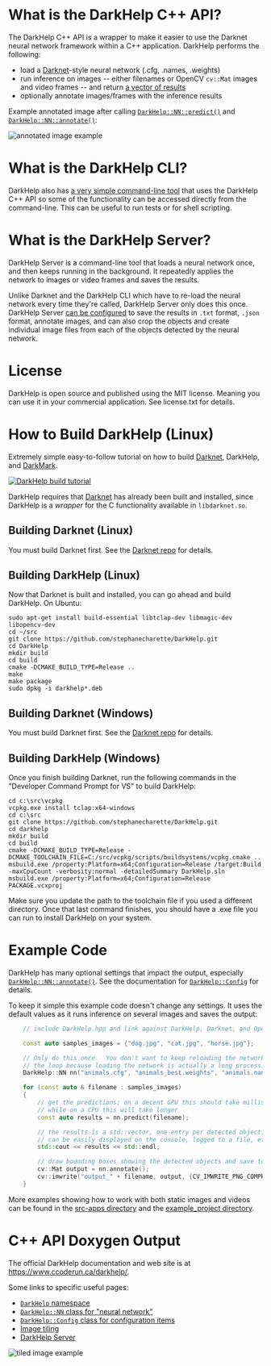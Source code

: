 # What is the DarkHelp C++ API?

The DarkHelp C++ API is a wrapper to make it easier to use the Darknet neural network framework within a C++ application.  DarkHelp performs the following:

- load a [Darknet](https://github.com/hank-ai/darknet)-style neural network (.cfg, .names, .weights)
- run inference on images -- either filenames or OpenCV `cv::Mat` images and video frames -- and return [a vector of results](https://www.ccoderun.ca/DarkHelp/api/structDarkHelp_1_1PredictionResult.html#details)
- optionally annotate images/frames with the inference results

Example annotated image after calling [`DarkHelp::NN::predict()`](https://www.ccoderun.ca/DarkHelp/api/classDarkHelp_1_1NN.html#a827eaa61af42451f0796a4f0adb43013)
and [`DarkHelp::NN::annotate()`](https://www.ccoderun.ca/DarkHelp/api/classDarkHelp_1_1NN.html#a718c604a24ffb20efca54bbd73d79de5):

![annotated image example](src-doc/shade_25pcnt.png)

# What is the DarkHelp CLI?

DarkHelp also has [a very simple command-line tool](https://www.ccoderun.ca/darkhelp/api/Tool.html) that uses the DarkHelp C++ API so some of the functionality can be accessed directly from the command-line.  This can be useful to run tests or for shell scripting.

# What is the DarkHelp Server?

DarkHelp Server is a command-line tool that loads a neural network once, and then keeps running in the background.  It repeatedly applies the network to images or video frames and saves the results.

Unlike Darknet and the DarkHelp CLI which have to re-load the neural network every time they're called, DarkHelp Server only does this once.  DarkHelp Server [can be configured](https://www.ccoderun.ca/darkhelp/api/Server.html) to save the results in `.txt` format, `.json` format, annotate images, and can also crop the objects and create individual image files from each of the objects detected by the neural network.

# License

DarkHelp is open source and published using the MIT license.  Meaning you can use it in your commercial application.  See license.txt for details.

# How to Build DarkHelp (Linux)

Extremely simple easy-to-follow tutorial on how to build [Darknet](https://github.com/hank-ai/darknet#table-of-contents), DarkHelp, and [DarkMark](https://github.com/stephanecharette/DarkMark).

[![DarkHelp build tutorial](https://github.com/hank-ai/darknet/raw/master/doc/linux_build_thumbnail.jpg)](https://www.youtube.com/watch?v=WTT1s8JjLFk)

DarkHelp requires that [Darknet](https://github.com/hank-ai/darknet) has already been built and installed, since DarkHelp is a *wrapper* for the C functionality available in `libdarknet.so`.

## Building Darknet (Linux)

You must build Darknet first.  See the [Darknet repo](https://github.com/hank-ai/darknet#linux-cmake-method) for details.

## Building DarkHelp (Linux)

Now that Darknet is built and installed, you can go ahead and build DarkHelp.  On Ubuntu:

	sudo apt-get install build-essential libtclap-dev libmagic-dev libopencv-dev
	cd ~/src
	git clone https://github.com/stephanecharette/DarkHelp.git
	cd DarkHelp
	mkdir build
	cd build
	cmake -DCMAKE_BUILD_TYPE=Release ..
	make
	make package
	sudo dpkg -i darkhelp*.deb

## Building Darknet (Windows)

You must build Darknet first.  See the [Darknet repo](https://github.com/hank-ai/darknet#windows-cmake-method) for details.

## Building DarkHelp (Windows)

Once you finish building Darknet, run the following commands in the "Developer Command Prompt for VS" to build DarkHelp:

	cd c:\src\vcpkg
	vcpkg.exe install tclap:x64-windows
	cd c:\src
	git clone https://github.com/stephanecharette/DarkHelp.git
	cd darkhelp
	mkdir build
	cd build
	cmake -DCMAKE_BUILD_TYPE=Release -DCMAKE_TOOLCHAIN_FILE=C:/src/vcpkg/scripts/buildsystems/vcpkg.cmake ..
	msbuild.exe /property:Platform=x64;Configuration=Release /target:Build -maxCpuCount -verbosity:normal -detailedSummary DarkHelp.sln
	msbuild.exe /property:Platform=x64;Configuration=Release PACKAGE.vcxproj

Make sure you update the path to the toolchain file if you used a different directory.  Once that last command finishes, you should have a .exe file you can run to install DarkHelp on your system.

# Example Code

DarkHelp has many optional settings that impact the output, especially [`DarkHelp::NN::annotate()`](https://www.ccoderun.ca/darkhelp/api/classDarkHelp_1_1NN.html#a718c604a24ffb20efca54bbd73d79de5).  See the documentation for [`DarkHelp::Config`](https://www.ccoderun.ca/darkhelp/api/classDarkHelp_1_1Config.html#details) for details.

To keep it simple this example code doesn't change any settings.  It uses the default values as it runs inference on several images and saves the output:

```cpp
    // include DarkHelp.hpp and link against DarkHelp, Darknet, and OpenCV

    const auto samples_images = {"dog.jpg", "cat.jpg", "horse.jpg"};

    // Only do this once.  You don't want to keep reloading the network inside
    // the loop because loading the network is actually a long process.
    DarkHelp::NN nn("animals.cfg", "animals_best.weights", "animals.names");

    for (const auto & filename : samples_images)
    {
        // get the predictions; on a decent GPU this should take milliseconds,
        // while on a CPU this will take longer
        const auto results = nn.predict(filename);

        // the results is a std::vector, one entry per detected object, which
        // can be easily displayed on the console, logged to a file, etc...
        std::cout << results << std::endl;

        // draw bounding boxes showing the detected objects and save to disk
        cv::Mat output = nn.annotate();
        cv::imwrite("output_" + filename, output, {CV_IMWRITE_PNG_COMPRESSION, 9});
    }
```

More examples showing how to work with both static images and videos can be found in the [src-apps directory](src-apps/) and the [example_project directory](example_project/).

# C++ API Doxygen Output

The official DarkHelp documentation and web site is at <https://www.ccoderun.ca/darkhelp/>.

Some links to specific useful pages:

- [`DarkHelp` namespace](https://www.ccoderun.ca/darkhelp/api/namespaceDarkHelp.html)
- [`DarkHelp::NN` class for "neural network"](https://www.ccoderun.ca/darkhelp/api/classDarkHelp_1_1NN.html#details)
- [`DarkHelp::Config` class for configuration items](https://www.ccoderun.ca/darkhelp/api/classDarkHelp_1_1Config.html#details)
- [Image tiling](https://www.ccoderun.ca/darkhelp/api/Tiling.html)
- [DarkHelp Server](https://www.ccoderun.ca/darkhelp/api/Server.html)

![tiled image example](src-doc/mailboxes_2x2_tiles_detection.png)

